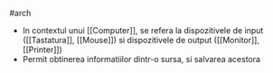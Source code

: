 #arch 
- In contextul unui [[Computer]], se refera la dispozitivele de input ([[Tastatura]], [[Mouse]]) si dispozitivele de output ([[Monitor]], [[Printer]])
- Permit obtinerea informatiilor dintr-o sursa, si salvarea acestora